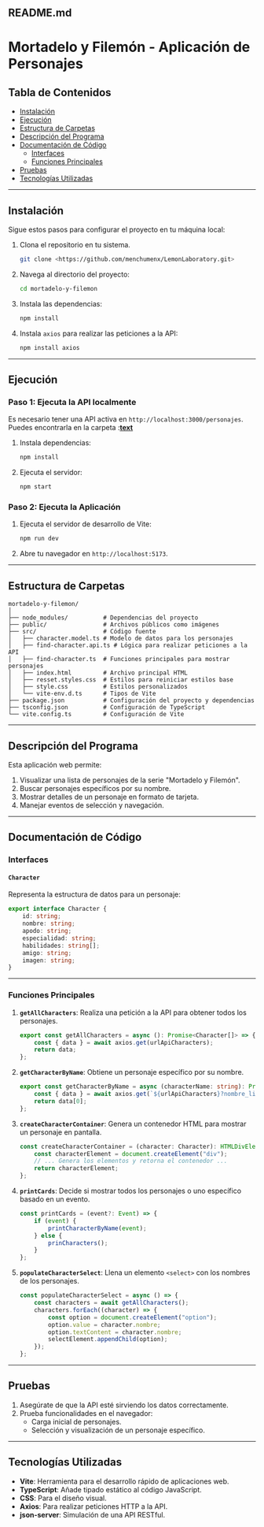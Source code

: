 ## README.md

# Mortadelo y Filemón - Aplicación de Personajes

## Tabla de Contenidos
- [Instalación](#instalación)
- [Ejecución](#ejecución)
- [Estructura de Carpetas](#estructura-de-carpetas)
- [Descripción del Programa](#descripción-del-programa)
- [Documentación de Código](#documentación-de-código)
  - [Interfaces](#interfaces)
  - [Funciones Principales](#funciones-principales)
- [Pruebas](#pruebas)
- [Tecnologías Utilizadas](#tecnologías-utilizadas)

---

## Instalación

Sigue estos pasos para configurar el proyecto en tu máquina local:

1. Clona el repositorio en tu sistema.
   ```bash
   git clone <https://github.com/menchumenx/LemonLaboratory.git>
   ```

2. Navega al directorio del proyecto:
   ```bash
   cd mortadelo-y-filemon
   ```

3. Instala las dependencias:
   ```bash
   npm install
   ```

4. Instala `axios` para realizar las peticiones a la API:
   ```bash
   npm install axios
   ```

---

## Ejecución

### Paso 1: Ejecuta la API localmente

Es necesario tener una API activa en `http://localhost:3000/personajes`. 
Puedes encontrarla en la carpeta :**[text](../06-lab-asincronia)**


1. Instala dependencias:
   ```bash
   npm install
   ```

2. Ejecuta el servidor:
   ```bash
   npm start
   ```

### Paso 2: Ejecuta la Aplicación

1. Ejecuta el servidor de desarrollo de Vite:
   ```bash
   npm run dev
   ```

2. Abre tu navegador en `http://localhost:5173`.

---

## Estructura de Carpetas

```
mortadelo-y-filemon/
│
├── node_modules/          # Dependencias del proyecto
├── public/                # Archivos públicos como imágenes
├── src/                   # Código fuente
│   ├── character.model.ts # Modelo de datos para los personajes
│   ├── find-character.api.ts # Lógica para realizar peticiones a la API
│   ├── find-character.ts  # Funciones principales para mostrar personajes
│   ├── index.html         # Archivo principal HTML
│   ├── resset.styles.css  # Estilos para reiniciar estilos base
│   ├── style.css          # Estilos personalizados
│   └── vite-env.d.ts      # Tipos de Vite
├── package.json           # Configuración del proyecto y dependencias
├── tsconfig.json          # Configuración de TypeScript
└── vite.config.ts         # Configuración de Vite
```

---

## Descripción del Programa

Esta aplicación web permite:

1. Visualizar una lista de personajes de la serie "Mortadelo y Filemón".
2. Buscar personajes específicos por su nombre.
3. Mostrar detalles de un personaje en formato de tarjeta.
4. Manejar eventos de selección y navegación.

---

## Documentación de Código

### Interfaces

#### `Character`
Representa la estructura de datos para un personaje:
```typescript
export interface Character {
    id: string;
    nombre: string;
    apodo: string;
    especialidad: string;
    habilidades: string[];
    amigo: string;
    imagen: string;
}
```

---

### Funciones Principales

1. **`getAllCharacters`**:
   Realiza una petición a la API para obtener todos los personajes.
   ```typescript
   export const getAllCharacters = async (): Promise<Character[]> => {
       const { data } = await axios.get(urlApiCharacters);
       return data;
   };
   ```

2. **`getCharacterByName`**:
   Obtiene un personaje específico por su nombre.
   ```typescript
   export const getCharacterByName = async (characterName: string): Promise<Character> => {
       const { data } = await axios.get(`${urlApiCharacters}?nombre_like=${characterName}`);
       return data[0];
   };
   ```

3. **`createCharacterContainer`**:
   Genera un contenedor HTML para mostrar un personaje en pantalla.
   ```typescript
   const createCharacterContainer = (character: Character): HTMLDivElement => {
       const characterElement = document.createElement("div");
       // ... Genera los elementos y retorna el contenedor ...
       return characterElement;
   };
   ```

4. **`printCards`**:
   Decide si mostrar todos los personajes o uno específico basado en un evento.
   ```typescript
   const printCards = (event?: Event) => {
       if (event) {
           printCharacterByName(event);
       } else {
           prinCharacters();
       }
   };
   ```

5. **`populateCharacterSelect`**:
   Llena un elemento `<select>` con los nombres de los personajes.
   ```typescript
   const populateCharacterSelect = async () => {
       const characters = await getAllCharacters();
       characters.forEach((character) => {
           const option = document.createElement("option");
           option.value = character.nombre;
           option.textContent = character.nombre;
           selectElement.appendChild(option);
       });
   };
   ```

---

## Pruebas

1. Asegúrate de que la API esté sirviendo los datos correctamente.
2. Prueba funcionalidades en el navegador:
   - Carga inicial de personajes.
   - Selección y visualización de un personaje específico.
  
---

## Tecnologías Utilizadas

- **Vite**: Herramienta para el desarrollo rápido de aplicaciones web.
- **TypeScript**: Añade tipado estático al código JavaScript.
- **CSS**: Para el diseño visual.
- **Axios**: Para realizar peticiones HTTP a la API.
- **json-server**: Simulación de una API RESTful.